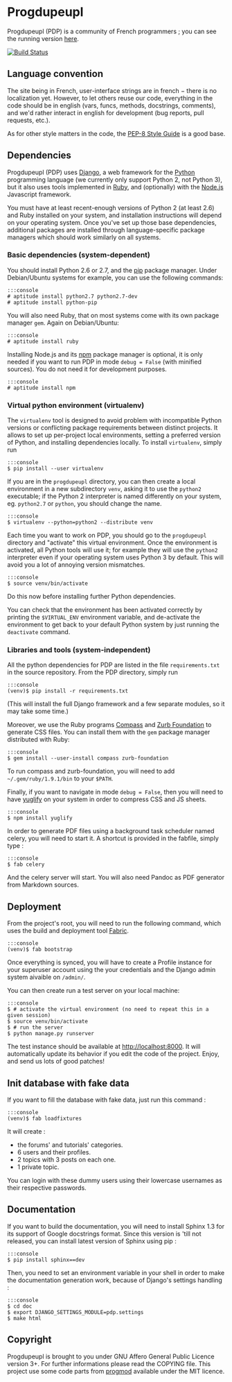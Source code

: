 # Progdupeupl

Progdupeupl (PDP) is a community of French programmers ; you can see the
running version [here](http://progdupeu.pl/).

[![Build Status](https://api.shippable.com/projects/5389cf94731cb63803367002/badge/master)](https://www.shippable.com/projects/5389cf94731cb63803367002)

## Language convention

The site being in French, user-interface strings are in french − there is no
localization yet. However, to let others reuse our code, everything in the code
should be in english (vars, funcs, methods, docstrings, comments), and we'd
rather interact in english for development (bug reports, pull requests, etc.).

As for other style matters in the code, the [PEP-8 Style
Guide](http://www.python.org/dev/peps/pep-0008/) is a good base.


## Dependencies

Progdupeupl (PDP) uses [Django](https://www.djangoproject.com/), a web
framework for the [Python](http://python.org/) programming language (we
currently only support Python 2, not Python 3), but it also uses tools
implemented in [Ruby](https://www.ruby-lang.org/en/), and (optionally) with the
[Node.js](http://nodejs.org/) Javascript framework.

You must have at least recent-enough versions of Python 2 (at least 2.6) and
Ruby installed on your system, and installation instructions will depend on
your operating system. Once you've set up those base dependencies, additional
packages are installed through language-specific package managers which should
work similarly on all
systems.

### Basic dependencies (system-dependent)

You should install Python 2.6 or 2.7, and the
[pip](http://www.pip-installer.org/en/latest/) package manager. Under
Debian/Ubuntu systems for example, you can use the following commands:

    :::console
    # aptitude install python2.7 python2.7-dev
    # aptitude install python-pip

You will also need Ruby, that on most systems come with its own package manager
`gem`. Again on Debian/Ubuntu:

    :::console
    # aptitude install ruby

Installing Node.js and its [npm](https://npmjs.org/) package manager is
optional, it is only needed if you want to run PDP in mode `debug = False`
(with minified sources). You do not need it for development purposes.

    :::console
    # aptitude install npm

### Virtual python environment (virtualenv)

The `virtualenv` tool is designed to avoid problem with incompatible Python
versions or conflicting package requirements between distinct projects. It
allows to set up per-project local environments, setting a preferred version of
Python, and installing dependencies locally. To install `virtualenv`, simply
run

    :::console
    $ pip install --user virtualenv

If you are in the `progdupeupl` directory, you can then create a local
environment in a new subdirectory `venv`, asking it to use the `python2`
executable; if the Python 2 interpreter is named differently on your system,
eg. `python2.7` or `python`, you should change the name.

    :::console
    $ virtualenv --python=python2 --distribute venv

Each time you want to work on PDP, you should go to the `progdupeupl` directory
and "activate" this virtual environment. Once the environment is activated, all
Python tools will use it; for example they will use the `python2` interpreter
even if your operating system uses Python 3 by default. This will avoid you
a lot of annoying version mismatches.

    :::console
    $ source venv/bin/activate

Do this now before installing further Python dependencies.

You can check that the environment has been activated correctly by printing the
`$VIRTUAL_ENV` environment variable, and de-activate the environment to get back
to your default Python system by just running the `deactivate` command.

### Libraries and tools (system-independent)

All the python dependencies for PDP are listed in the file `requirements.txt`
in the source repository. From the PDP directory, simply run

    :::console
    (venv)$ pip install -r requirements.txt

(This will install the full Django framework and a few separate modules, so it
may take some time.)

Moreover, we use the Ruby programs [Compass](http://compass-style.org) and
[Zurb Foundation](http://foundation.zurb.com/) to generate CSS files. You can
install them with the `gem` package manager distributed with Ruby:

    :::console
    $ gem install --user-install compass zurb-foundation

To run compass and zurb-foundation, you will need to add `~/.gem/ruby/1.9.1/bin`
to your `$PATH`.

Finally, if you want to navigate in mode `debug = False`, then you will need to
have [yuglify](https://github.com/yui/yuglify) on your system in order to
compress CSS and JS sheets.

    :::console
    $ npm install yuglify

In order to generate PDF files using a background task scheduler named celery,
you will need to start it. A shortcut is provided in the fabfile, simply type :

    :::console
    $ fab celery

And the celery server will start. You will also need Pandoc as PDF generator
from Markdown sources.

## Deployment

From the project's root, you will need to run the following command, which uses
the build and deployment tool [Fabric](http://docs.fabfile.org/en/1.8/).

    :::console
    (venv)$ fab bootstrap

Once everything is synced, you will have to create a Profile instance for your
superuser account using the your credentials and the Django admin system
aivaible on `/admin/`.

You can then create run a test server on your local machine:

    :::console
    $ # activate the virtual environment (no need to repeat this in a given session)
    $ source venv/bin/activate
    $ # run the server
    $ python manage.py runserver

The test instance should be available at
[http://localhost:8000](http://localhost:8000). It will automatically update its
behavior if you edit the code of the project. Enjoy, and send us lots of good
patches!

## Init database with fake data

If you want to fill the database with fake data, just run this command :

    :::console
    (venv)$ fab loadfixtures

It will create :

 - the forums' and tutorials' categories.
 - 6 users and their profiles.
 - 2 topics with 3 posts on each one.
 - 1 private topic.

You can login with these dummy users using their lowercase usernames as their
respective passwords.

## Documentation

If you want to build the documentation, you will need to install Sphinx 1.3 for
its support of Google docstrings format. Since this version is 'till not
released, you can install latest version of Sphinx using pip :

    :::console
    $ pip install sphinx==dev

Then, you need to set an environment variable in your shell in order to make
the documentation generation work, because of Django's settings handling :

    :::console
    $ cd doc
    $ export DJANGO_SETTINGS_MODULE=pdp.settings
    $ make html

## Copyright

Progdupeupl is brought to you under GNU Affero General Public Licence version
3+. For further informations please read the COPYING file. This project use
some code parts from [progmod](http://progmod.eu/) available under the MIT
licence.

